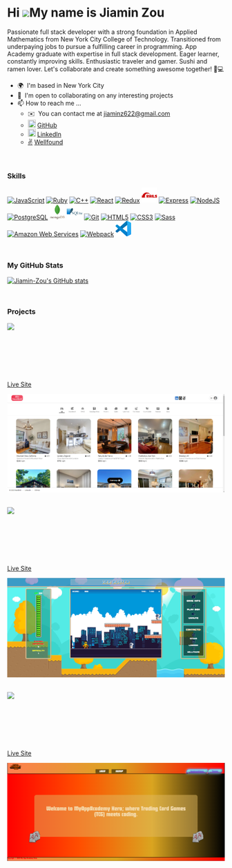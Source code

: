 Hi ![](https://user-images.githubusercontent.com/18350557/176309783-0785949b-9127-417c-8b55-ab5a4333674e.gif)My name is Jiamin Zou
==================================================================================================================================

Passionate full stack developer with a strong foundation in Applied Mathematics from New York City College of Technology. Transitioned from underpaying jobs to pursue a fulfilling career in programming. App Academy graduate with expertise in full stack development. Eager learner, constantly improving skills. Enthusiastic traveler and gamer. Sushi and ramen lover. Let's collaborate and create something awesome together! 🚀💻

* 🌍  I'm based in New York City
* 🤝  I'm open to collaborating on any interesting projects
* 📫 How to reach me ...
    * ✉️  You can contact me at [jiaminz622@gmail.com](mailto:jiaminz622@gmail.com)
    * <a href="https://www.github.com/Jiamin-Zou" target="_blank" rel="noreferrer"><img src="https://raw.githubusercontent.com/danielcranney/readme-generator/main/public/icons/socials/github.svg" width="18" height="18" /></a> [GitHub](https://www.github.com/Jiamin-Zou)
    * <a href="https://www.linkedin.com/in/jiaminzou95/" target="_blank" rel="noreferrer"><img src="https://raw.githubusercontent.com/danielcranney/readme-generator/main/public/icons/socials/linkedin.svg" width="18" height="18" /></a> [LinkedIn](https://www.linkedin.com/in/jiaminzou95/)
    * <a href="https://wellfound.com/u/jiamin-zou-1" target="_blank" rel="noreferrer">✌️</a> [Wellfound](https://wellfound.com/u/jiamin-zou-1)
      
<br />

### Skills


<p align="left">
<a href="https://developer.mozilla.org/en-US/docs/Web/JavaScript" target="_blank" rel="noreferrer"><img src="https://raw.githubusercontent.com/danielcranney/readme-generator/main/public/icons/skills/javascript-colored.svg" width="36" height="36" alt="JavaScript" /></a>
<a href="https://www.ruby-lang.org/en/" target="_blank" rel="noreferrer"><img src="https://raw.githubusercontent.com/danielcranney/readme-generator/main/public/icons/skills/ruby-colored.svg" width="36" height="36" alt="Ruby" /></a>
<a href="https://docs.microsoft.com/en-us/cpp/?view=msvc-170" target="_blank" rel="noreferrer"><img src="https://raw.githubusercontent.com/danielcranney/readme-generator/main/public/icons/skills/cplusplus-colored.svg" width="36" height="36" alt="C++" /></a>
<a href="https://reactjs.org/" target="_blank" rel="noreferrer"><img src="https://raw.githubusercontent.com/danielcranney/readme-generator/main/public/icons/skills/react-colored.svg" width="36" height="36" alt="React" /></a>
<a href="https://redux.js.org/" target="_blank" rel="noreferrer"><img src="https://raw.githubusercontent.com/danielcranney/readme-generator/main/public/icons/skills/redux-colored.svg" width="36" height="36" alt="Redux" /></a>
<a href="https://rubyonrails.org/" target="_blank" rel="noreferrer"><img src="https://raw.githubusercontent.com/devicons/devicon/1119b9f84c0290e0f0b38982099a2bd027a48bf1/icons/rails/rails-plain-wordmark.svg" width="36" height="36" alt="Rails" /></a>
<a href="https://expressjs.com/" target="_blank" rel="noreferrer"><img src="https://raw.githubusercontent.com/danielcranney/readme-generator/main/public/icons/skills/express-colored.svg" width="36" height="36" alt="Express" /></a>
<a href="https://nodejs.org/en/" target="_blank" rel="noreferrer"><img src="https://raw.githubusercontent.com/danielcranney/readme-generator/main/public/icons/skills/nodejs-colored.svg" width="36" height="36" alt="NodeJS" /></a>
<a href="https://www.postgresql.org/" target="_blank" rel="noreferrer"><img src="https://raw.githubusercontent.com/danielcranney/readme-generator/main/public/icons/skills/postgresql-colored.svg" width="36" height="36" alt="PostgreSQL" /></a>
<a href="https://www.mongodb.com/" target="_blank" rel="noreferrer"><img src="https://raw.githubusercontent.com/devicons/devicon/1119b9f84c0290e0f0b38982099a2bd027a48bf1/icons/mongodb/mongodb-original-wordmark.svg" width="36" height="36" alt="MongoDB" /></a>
<a href="https://www.sqlite.org/index.html" target="_blank" rel="noreferrer"><img src="https://raw.githubusercontent.com/devicons/devicon/1119b9f84c0290e0f0b38982099a2bd027a48bf1/icons/sqlite/sqlite-original-wordmark.svg" width="36" height="36" alt="SQLite" /></a>
<a href="https://git-scm.com/" target="_blank" rel="noreferrer"><img src="https://raw.githubusercontent.com/danielcranney/readme-generator/main/public/icons/skills/git-colored.svg" width="36" height="36" alt="Git" /></a>
<a href="https://developer.mozilla.org/en-US/docs/Glossary/HTML5" target="_blank" rel="noreferrer"><img src="https://raw.githubusercontent.com/danielcranney/readme-generator/main/public/icons/skills/html5-colored.svg" width="36" height="36" alt="HTML5" /></a>
<a href="https://www.w3.org/TR/CSS/#css" target="_blank" rel="noreferrer"><img src="https://raw.githubusercontent.com/danielcranney/readme-generator/main/public/icons/skills/css3-colored.svg" width="36" height="36" alt="CSS3" /></a>
<a href="https://sass-lang.com/" target="_blank" rel="noreferrer"><img src="https://raw.githubusercontent.com/danielcranney/readme-generator/main/public/icons/skills/sass-colored.svg" width="36" height="36" alt="Sass" /></a>
<a href="https://aws.amazon.com" target="_blank" rel="noreferrer"><img src="https://raw.githubusercontent.com/danielcranney/readme-generator/main/public/icons/skills/aws-colored.svg" width="36" height="36" alt="Amazon Web Services" /></a>
<a href="https://webpack.js.org/" target="_blank" rel="noreferrer"><img src="https://raw.githubusercontent.com/danielcranney/readme-generator/main/public/icons/skills/webpack-colored.svg" width="36" height="36" alt="Webpack" /></a>
<a href="https://www.linux.org" target="_blank" rel="noreferrer"><img src="https://raw.githubusercontent.com/devicons/devicon/1119b9f84c0290e0f0b38982099a2bd027a48bf1/icons/vscode/vscode-original.svg" width="36" height="36" alt="VS Code" /></a>
</p>

<br />

### My GitHub Stats

<a href="http://www.github.com/Jiamin-Zou"><img src="https://github-readme-stats.vercel.app/api?username=Jiamin-Zou&show_icons=true&hide=&count_private=true&title_color=0891b2&text_color=ffffff&icon_color=0891b2&bg_color=27272a&hide_border=true&show_icons=true" alt="Jiamin-Zou's GitHub stats" /></a>

<br />

### Projects

<div width="100%" align="center"><a href="https://github.com/Jiamin-Zou/NextBnB" align="left"><img align="left" width="45%" src="https://github-readme-stats.vercel.app/api/pin/?username=Jiamin-Zou&repo=NextBnB&title_color=0891b2&text_color=ffffff&icon_color=0891b2&bg_color=27272a&hide_border=true&locale=en" /></a></div>
<br /><br /><br /><br /><br /><br /><br />

[Live Site](https://nextbnb.onrender.com/)

![NextBnB](./images/nextbnb-screenshot.png)

<br />
<div width="100%" align="center"><a href="https://github.com/Jiamin-Zou/web-buster" align="left"><img align="left" width="45%" src="https://github-readme-stats.vercel.app/api/pin/?username=Jiamin-Zou&repo=web-buster&title_color=0891b2&text_color=ffffff&icon_color=0891b2&bg_color=27272a&hide_border=true&locale=en" /></a></div>
<br /><br /><br /><br /><br /><br /><br />

[Live Site](https://my-app-academy-heroes.onrender.com/)

![Web Buster](./images/web-buster-screenshot.png)

<br />
<div width="100%" align="center"><a href="https://github.com/kcho760/My-App-Academy-Heroes" align="left"><img align="left" width="45%" src="https://github-readme-stats.vercel.app/api/pin/?username=kcho760&repo=My-App-Academy-Heroes&title_color=0891b2&text_color=ffffff&icon_color=0891b2&bg_color=27272a&hide_border=true&locale=en" /></a></div>
<br /><br /><br /><br /><br /><br /><br />

[Live Site](https://jiamin-zou.github.io/web-buster/)

![My App Academy Heroes](./images/my-app-academy-heroes-screenshot.png)

<br />
